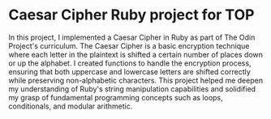 # Caesar Cipher Ruby project for TOP

In this project, I implemented a Caesar Cipher in Ruby as part of The Odin Project's curriculum. The Caesar Cipher is a basic encryption technique where each letter in the plaintext is shifted a certain number of places down or up the alphabet. I created functions to handle the encryption process, ensuring that both uppercase and lowercase letters are shifted correctly while preserving non-alphabetic characters. This project helped me deepen my understanding of Ruby's string manipulation capabilities and solidified my grasp of fundamental programming concepts such as loops, conditionals, and modular arithmetic.

